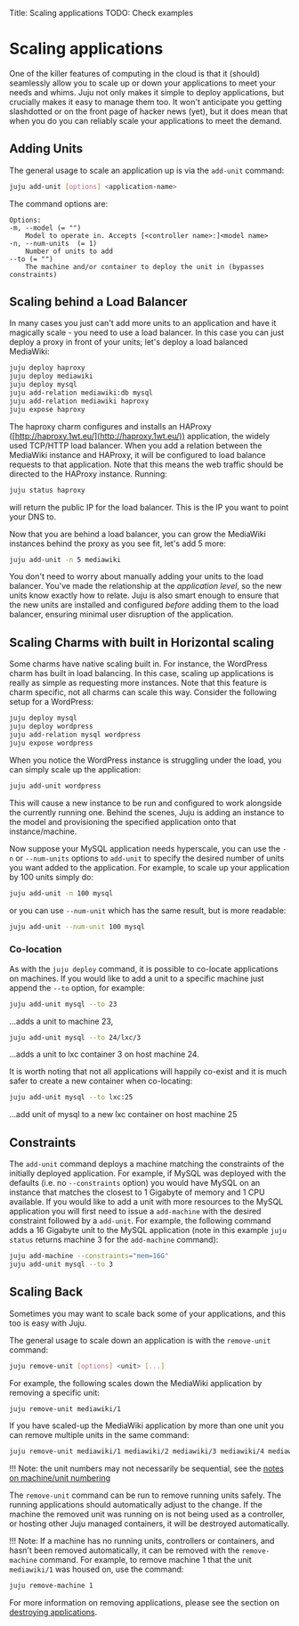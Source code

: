 Title: Scaling applications
TODO: Check examples

# Scaling applications

One of the killer features of computing in the cloud is that it (should)
seamlessly allow you to scale up or down your applications to meet your needs
and whims. Juju not only makes it simple to deploy applications, but crucially
makes it easy to manage them too. It won't anticipate you getting slashdotted
or on the front page of hacker news (yet), but it does mean that when you do
you can reliably scale your applications to meet the demand.


##  Adding Units

The general usage to scale an application up is via the `add-unit` command:

```bash
juju add-unit [options] <application-name>
```

The command options are:

```no-highlight
Options:
-m, --model (= "")
    Model to operate in. Accepts [<controller name>:]<model name>
-n, --num-units  (= 1)
    Number of units to add
--to (= "")
    The machine and/or container to deploy the unit in (bypasses constraints)

```


## Scaling behind a Load Balancer

In many cases you just can't add more units to an application and have it magically
scale - you need to use a load balancer. In this case you can just deploy a
proxy in front of your units; let's deploy a load balanced MediaWiki:

```bash
juju deploy haproxy
juju deploy mediawiki
juju deploy mysql
juju add-relation mediawiki:db mysql
juju add-relation mediawiki haproxy
juju expose haproxy
```

The haproxy charm configures and installs an
HAProxy ([http://haproxy.1wt.eu/](http://haproxy.1wt.eu/)) application, the
widely used TCP/HTTP load balancer. When you add a relation between the
MediaWiki instance and HAProxy, it will be configured to load balance requests
to that application. Note that this means the web traffic should be directed to
the HAProxy instance. Running:

```bash
juju status haproxy
```

will return the public IP for the load balancer. This is the IP you want to
point your DNS to.

Now that you are behind a load balancer, you can grow the MediaWiki instances
behind the proxy as you see fit, let's add 5 more:

```bash
juju add-unit -n 5 mediawiki
```

You don't need to worry about manually adding your units to the load balancer.
You've made the relationship at the _application level_, so the new units know
exactly how to relate. Juju is also smart enough to ensure that the new units
are installed and configured _before_ adding them to the load balancer,
ensuring minimal user disruption of the application.


## Scaling Charms with built in Horizontal scaling

Some charms have native scaling built in. For instance, the WordPress charm
has built in load balancing. In this case, scaling up applications is really as
simple as requesting more instances. Note that this feature is charm specific,
not all charms can scale this way. Consider the following setup for a WordPress:

```bash
juju deploy mysql
juju deploy wordpress
juju add-relation mysql wordpress
juju expose wordpress
```

When you notice the WordPress instance is struggling under the load, you can
simply scale up the application:

```bash
juju add-unit wordpress
```

This will cause a new instance to be run and configured to work alongside the
currently running one. Behind the scenes, Juju is adding an instance to the
model and provisioning the specified application
onto that instance/machine.

Now suppose your MySQL application needs hyperscale, you can use the `-n` or
`--num-units` options to `add-unit` to specify the desired number of units you
want added to the application. For example, to scale up your application by 100
units simply do:

```bash
juju add-unit -n 100 mysql
```

or you can use `--num-unit` which has the same result, but is more readable:

```bash
juju add-unit --num-unit 100 mysql
```

### Co-location

As with the `juju deploy` command, it is possible to co-locate applications on
machines.
If you would like to add a unit to a specific machine just append the `--to`
option, for example:

```bash
juju add-unit mysql --to 23
```
...adds a unit to machine 23,

```bash
juju add-unit mysql --to 24/lxc/3
```
...adds a unit to lxc container 3 on host machine 24.

It is worth noting that not all applications will happily co-exist and it is much
safer to create a new container when co-locating:

```bash
juju add-unit mysql --to lxc:25
```
...add unit of mysql to a new lxc container on host machine 25

## Constraints

The `add-unit` command deploys a machine matching the constraints of the
initially deployed application. For example, if MySQL was deployed with the
defaults (i.e. no `--constraints` option) you would have MySQL on an instance
that matches the closest to 1 Gigabyte of memory and 1 CPU available. If you
would like to add a unit with more resources to the MySQL application you will
first need to issue a `add-machine` with the desired constraint followed by a
`add-unit`. For example, the following command adds a 16 Gigabyte unit to the
MySQL application (note in this example `juju status` returns machine 3 for the
`add-machine` command):

```bash
juju add-machine --constraints="mem=16G"
juju add-unit mysql --to 3
```


## Scaling Back

Sometimes you may want to scale back some of your applications, and this too is
easy with Juju.

The general usage to scale down an application is with the `remove-unit` command:

```bash
juju remove-unit [options] <unit> [...]
```

For example, the following scales down the MediaWiki application by removing a
specific unit:

```bash
juju remove-unit mediawiki/1
```

If you have scaled-up the MediaWiki application by more than one unit you can
remove multiple units in the same command:

```bash
juju remove-unit mediawiki/1 mediawiki/2 mediawiki/3 mediawiki/4 mediawiki/5
```
!!! Note: 
    the unit numbers may not necessarily be sequential, see the
    [notes on machine/unit numbering](./reference-numbering.html)


The `remove-unit` command can be run to remove running units safely. The
running applications should automatically adjust to the change. If the machine
the removed unit was running on is not being used as a controller, or hosting
other Juju managed containers, it will be destroyed automatically.

!!! Note: 
    If a machine has no running units, controllers or containers, and
    hasn't been removed automatically, it can be removed with the `remove-machine`
    command. For example, to remove machine 1 that the unit `mediawiki/1` was
    housed on, use the command:

```bash
juju remove-machine 1
```

For more information on removing applications, please see the section on
[destroying applications](./charms-destroy.html).
